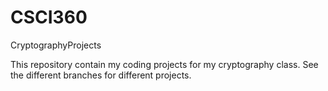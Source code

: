 # CSCI360
CryptographyProjects

This repository contain my coding projects for my cryptography class. See the different branches for different projects.
